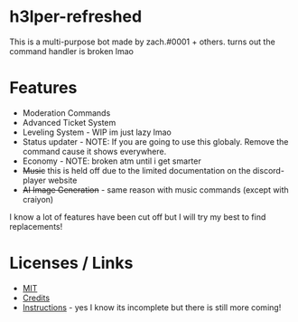 # h3lper-refreshed
This is a multi-purpose bot made by zach.#0001 + others.
turns out the command handler is broken lmao

# Features

- Moderation Commands
- Advanced Ticket System
- Leveling System - WIP im just lazy lmao
- Status updater - NOTE: If you are going to use this globaly. Remove the command cause it shows everywhere.
- Economy - NOTE: broken atm until i get smarter
- ~~Music~~ this is held off due to the limited documentation on the discord-player website
- ~~AI Image Generation~~ - same reason with music commands (except with craiyon)

I know a lot of features have been cut off but I will try my best to find replacements!

# Licenses / Links

- [MIT](https://choosealicense.com/licenses/mit/)
- [Credits](https://github.com/Potatopy/h3lper-refreshed-v1/blob/master/CREDITS.md)
- [Instructions](https://github.com/Potatopy/h3lper-refreshed-v1/blob/master/INSTRUCTIONS.md) - yes I know its incomplete but there is still more coming!